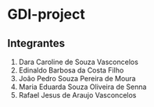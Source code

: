 # GDI-project
## Integrantes
1. Dara Caroline de Souza Vasconcelos
2. Edinaldo Barbosa da Costa Filho
3. João Pedro Souza Pereira de Moura
4. Maria Eduarda Souza Oliveira de Senna
5. Rafael Jesus de Araujo Vasconcelos
